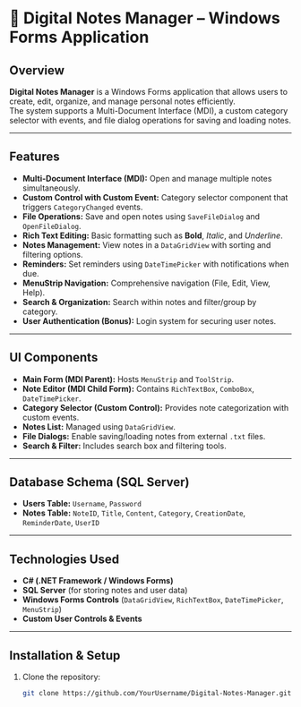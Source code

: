 # 📝 Digital Notes Manager – Windows Forms Application

##  Overview
**Digital Notes Manager** is a Windows Forms application that allows users to create, edit, organize, and manage personal notes efficiently.  
The system supports a Multi-Document Interface (MDI), a custom category selector with events, and file dialog operations for saving and loading notes.  

---

##  Features
- **Multi-Document Interface (MDI):** Open and manage multiple notes simultaneously.
- **Custom Control with Custom Event:** Category selector component that triggers `CategoryChanged` events.
- **File Operations:** Save and open notes using `SaveFileDialog` and `OpenFileDialog`.
- **Rich Text Editing:** Basic formatting such as **Bold**, *Italic*, and _Underline_.
- **Notes Management:** View notes in a `DataGridView` with sorting and filtering options.
- **Reminders:** Set reminders using `DateTimePicker` with notifications when due.
- **MenuStrip Navigation:** Comprehensive navigation (File, Edit, View, Help).
- **Search & Organization:** Search within notes and filter/group by category.
- **User Authentication (Bonus):** Login system for securing user notes.

---

##  UI Components
- **Main Form (MDI Parent):** Hosts `MenuStrip` and `ToolStrip`.
- **Note Editor (MDI Child Form):** Contains `RichTextBox`, `ComboBox`, `DateTimePicker`.
- **Category Selector (Custom Control):** Provides note categorization with custom events.
- **Notes List:** Managed using `DataGridView`.
- **File Dialogs:** Enable saving/loading notes from external `.txt` files.
- **Search & Filter:** Includes search box and filtering tools.

---

##  Database Schema (SQL Server)
- **Users Table:** `Username`, `Password`
- **Notes Table:** `NoteID`, `Title`, `Content`, `Category`, `CreationDate`, `ReminderDate`, `UserID`

---

##  Technologies Used
- **C# (.NET Framework / Windows Forms)**
- **SQL Server** (for storing notes and user data)
- **Windows Forms Controls** (`DataGridView`, `RichTextBox`, `DateTimePicker`, `MenuStrip`)
- **Custom User Controls & Events**

---

##  Installation & Setup
1. Clone the repository:
   ```bash
   git clone https://github.com/YourUsername/Digital-Notes-Manager.git
